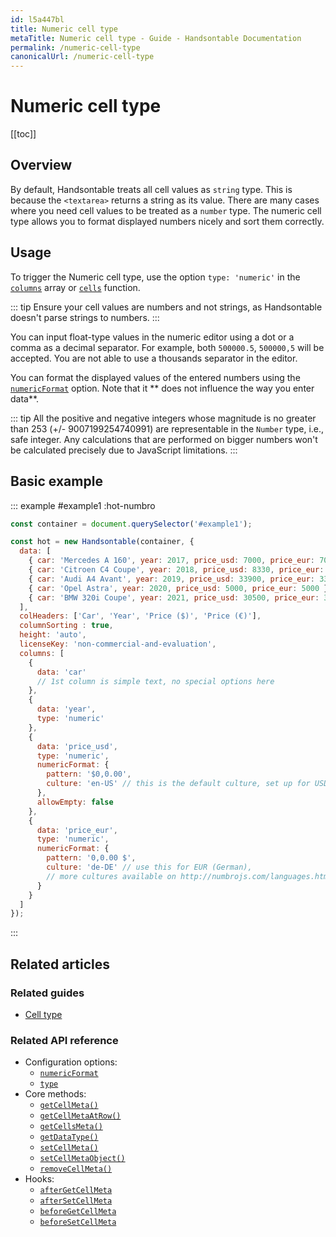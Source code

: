 ```yaml
---
id: l5a447bl
title: Numeric cell type
metaTitle: Numeric cell type - Guide - Handsontable Documentation
permalink: /numeric-cell-type
canonicalUrl: /numeric-cell-type
---
```


# Numeric cell type

[[toc]]

## Overview

By default, Handsontable treats all cell values as `string` type. This is because the `<textarea>` returns a string as its value. There are many cases where you need cell values to be treated as a `number` type. The numeric cell type allows you to format displayed numbers nicely and sort them correctly.

## Usage

To trigger the Numeric cell type, use the option `type: 'numeric'` in the [`columns`](@/api/options.md#columns) array or [`cells`](@/api/options.md#cells) function.

::: tip
Ensure your cell values are numbers and not strings, as Handsontable doesn't parse strings to numbers.
:::

You can input float-type values in the numeric editor using a dot or a comma as a decimal separator. For example, both `500000.5`, `500000,5` will be accepted. You are not able to use a thousands separator in the editor.

You can format the displayed values of the entered numbers using the [`numericFormat`](@/api/options.md#numericformat) option. Note that it ** does not influence the way you enter data**.

::: tip
All the positive and negative integers whose magnitude is no greater than 253 (+/- 9007199254740991) are representable in the `Number` type, i.e., safe integer. Any calculations that are performed on bigger numbers won't be calculated precisely due to JavaScript limitations.
:::

## Basic example

::: example #example1 :hot-numbro
```js
const container = document.querySelector('#example1');

const hot = new Handsontable(container, {
  data: [
    { car: 'Mercedes A 160', year: 2017, price_usd: 7000, price_eur: 7000 },
    { car: 'Citroen C4 Coupe', year: 2018, price_usd: 8330, price_eur: 8330 },
    { car: 'Audi A4 Avant', year: 2019, price_usd: 33900, price_eur: 33900 },
    { car: 'Opel Astra', year: 2020, price_usd: 5000, price_eur: 5000 },
    { car: 'BMW 320i Coupe', year: 2021, price_usd: 30500, price_eur: 30500 }
  ],
  colHeaders: ['Car', 'Year', 'Price ($)', 'Price (€)'],
  columnSorting : true,
  height: 'auto',
  licenseKey: 'non-commercial-and-evaluation',
  columns: [
    {
      data: 'car'
      // 1st column is simple text, no special options here
    },
    {
      data: 'year',
      type: 'numeric'
    },
    {
      data: 'price_usd',
      type: 'numeric',
      numericFormat: {
        pattern: '$0,0.00',
        culture: 'en-US' // this is the default culture, set up for USD
      },
      allowEmpty: false
    },
    {
      data: 'price_eur',
      type: 'numeric',
      numericFormat: {
        pattern: '0,0.00 $',
        culture: 'de-DE' // use this for EUR (German),
        // more cultures available on http://numbrojs.com/languages.html
      }
    }
  ]
});
```
:::

## Related articles

### Related guides

- [Cell type](@/guides/cell-types/cell-type.md)

### Related API reference

- Configuration options:
  - [`numericFormat`](@/api/options.md#numericformat)
  - [`type`](@/api/options.md#type)
- Core methods:
  - [`getCellMeta()`](@/api/core.md#getcellmeta)
  - [`getCellMetaAtRow()`](@/api/core.md#getcellmetaatrow)
  - [`getCellsMeta()`](@/api/core.md#getcellsmeta)
  - [`getDataType()`](@/api/core.md#getdatatype)
  - [`setCellMeta()`](@/api/core.md#setcellmeta)
  - [`setCellMetaObject()`](@/api/core.md#setcellmetaobject)
  - [`removeCellMeta()`](@/api/core.md#removecellmeta)
- Hooks:
  - [`afterGetCellMeta`](@/api/hooks.md#aftergetcellmeta)
  - [`afterSetCellMeta`](@/api/hooks.md#aftersetcellmeta)
  - [`beforeGetCellMeta`](@/api/hooks.md#beforegetcellmeta)
  - [`beforeSetCellMeta`](@/api/hooks.md#beforesetcellmeta)
